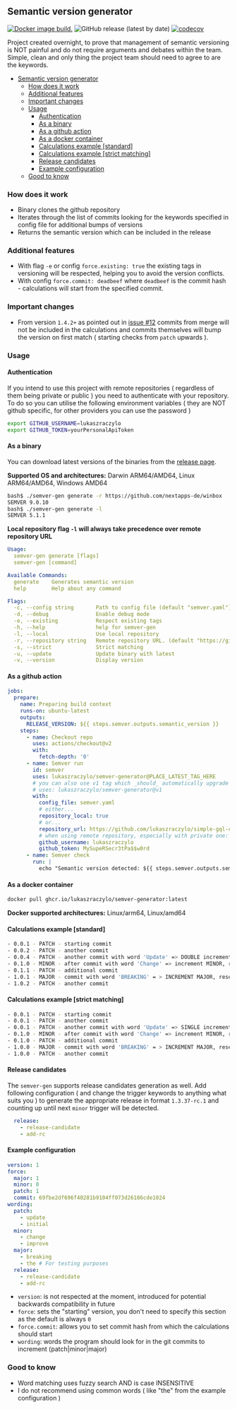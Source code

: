 ## Semantic version generator

[![Docker image build.](https://github.com/lukaszraczylo/semver-generator/actions/workflows/release.yaml/badge.svg)](https://github.com/lukaszraczylo/semver-generator/actions/workflows/release.yaml) ![GitHub release (latest by date)](https://img.shields.io/github/v/release/lukaszraczylo/semver-generator) [![codecov](https://codecov.io/gh/lukaszraczylo/semver-generator/branch/main/graph/badge.svg?token=FY9BKETB59)](https://codecov.io/gh/lukaszraczylo/semver-generator)

Project created overnight, to prove that management of semantic versioning is NOT painful and do not require arguments and debates within the team. Simple, clean and only thing the project team should need to agree to are the keywords.

- [Semantic version generator](#semantic-version-generator)
  - [How does it work](#how-does-it-work)
  - [Additional features](#additional-features)
  - [Important changes](#important-changes)
  - [Usage](#usage)
    - [Authentication](#authentication)
    - [As a binary](#as-a-binary)
    - [As a github action](#as-a-github-action)
    - [As a docker container](#as-a-docker-container)
    - [Calculations example [standard]](#calculations-example-standard)
    - [Calculations example [strict matching]](#calculations-example-strict-matching)
    - [Release candidates](#release-candidates)
    - [Example configuration](#example-configuration)
  - [Good to know](#good-to-know)

### How does it work

* Binary clones the github repository
* Iterates through the list of commits looking for the keywords specified in config file for additional bumps of versions
* Returns the semantic version which can be included in the release

### Additional features

* With flag `-e` or config `force.existing: true` the existing tags in versioning will be respected, helping you to avoid the version conflicts.
* With config `force.commit: deadbeef` where `deadbeef` is the commit hash - calculations will start from the specified commit.

### Important changes

* From version `1.4.2+` as pointed out in [issue #12](https://github.com/lukaszraczylo/semver-generator/issues/12) commits from merge will not be included in the calculations and commits themselves will bump the version on first match ( starting checks from `patch` upwards ).

### Usage

#### Authentication

If you intend to use this project with remote repositories ( regardless of them being private or public ) you need to authenticate with your repository.
To do so you can utilise the following environment variables ( they are NOT github specific, for other providers you can use the password )

```bash
export GITHUB_USERNAME=lukaszraczylo
export GITHUB_TOKEN=yourPersonalApiToken
```

#### As a binary

You can download latest versions of the binaries from the [release page](https://github.com/lukaszraczylo/semver-generator/releases/latest).

**Supported OS and architectures:**
Darwin ARM64/AMD64, Linux ARM64/AMD64, Windows AMD64

```bash
bash$ ./semver-gen generate -r https://github.com/nextapps-de/winbox
SEMVER 9.0.10
bash$ ./semver-gen generate -l
SEMVER 5.1.1
```

**Local repository flag `-l` will always take precedence over remote repository URL**

```yaml
Usage:
  semver-gen generate [flags]
  semver-gen [command]

Available Commands:
  generate    Generates semantic version
  help        Help about any command

Flags:
  -c, --config string       Path to config file (default "semver.yaml")
  -d, --debug               Enable debug mode
  -e, --existing            Respect existing tags
  -h, --help                help for semver-gen
  -l, --local               Use local repository
  -r, --repository string   Remote repository URL. (default "https://github.com/lukaszraczylo/simple-gql-client")
  -s, --strict              Strict matching
  -u, --update              Update binary with latest
  -v, --version             Display version
```

#### As a github action

```yaml
jobs:
  prepare:
    name: Preparing build context
    runs-on: ubuntu-latest
    outputs:
      RELEASE_VERSION: ${{ steps.semver.outputs.semantic_version }}
    steps:
      - name: Checkout repo
        uses: actions/checkout@v2
        with:
          fetch-depth: '0'
      - name: Semver run
        id: semver
        uses: lukaszraczylo/semver-generator@PLACE_LATEST_TAG_HERE
        # you can also use v1 tag which _should_ automatically upgrade to latest
        # uses: lukaszraczylo/semver-generator@v1
        with:
          config_file: semver.yaml
          # either...
          repository_local: true
          # or...
          repository_url: https://github.com/lukaszraczylo/simple-gql-client
          # when using remote repository, especially with private one:
          github_username: lukaszraczylo
          github_token: MySupeRSecr3tPa$$w0rd
      - name: Semver check
        run: |
          echo "Semantic version detected: ${{ steps.semver.outputs.semantic_version }}"
```

#### As a docker container

```bash
docker pull ghcr.io/lukaszraczylo/semver-generator:latest
```

**Docker supported architectures:**
Linux/arm64, Linux/amd64

#### Calculations example [standard]

```bash
- 0.0.1 - PATCH - starting commit
- 0.0.2 - PATCH - another commit
- 0.0.4 - PATCH - another commit with word 'Update' => DOUBLE increment PATCH
- 0.1.0 - MINOR - after commit with word 'Change' => increment MINOR, reset PATCH
- 0.1.1 - PATCH - additional commit
- 1.0.1 - MAJOR - commit with word 'BREAKING' = > INCREMENT MAJOR, reset MINOR
- 1.0.2 - PATCH - another commit
```

#### Calculations example [strict matching]

```bash
- 0.0.1 - PATCH - starting commit
- 0.0.1 - PATCH - another commit
- 0.0.1 - PATCH - another commit with word 'Update' => SINGLE increment PATCH
- 0.1.0 - MINOR - after commit with word 'Change' => increment MINOR, reset PATCH
- 0.1.0 - PATCH - additional commit
- 1.0.0 - MAJOR - commit with word 'BREAKING' = > INCREMENT MAJOR, reset MINOR
- 1.0.0 - PATCH - another commit
```

#### Release candidates

The `semver-gen` supports release candidates generation as well. Add following configuration ( and change the trigger keywords to anything what suits you )
to generate the appropriate release in format `1.3.37-rc.1` and counting up until next `minor` trigger will be detected.

```yaml
  release:
    - release-candidate
    - add-rc
```

#### Example configuration

```yaml
version: 1
force:
  major: 1
  minor: 0
  patch: 1
  commit: 69fbe2df696f40281b9104ff073d26186cde1024
wording:
  patch:
    - update
    - initial
  minor:
    - change
    - improve
  major:
    - breaking
    - the # For testing purposes
  release:
    - release-candidate
    - add-rc
```

* `version`: is not respected at the moment, introduced for potential backwards compatibility in future
* `force`: sets the "starting" version, you don't need to specify this section as the default is always `0`
* `force.commit`: allows you to set commit hash from which the calculations should start
* `wording`: words the program should look for in the git commits to increment (patch|minor|major)

### Good to know

* Word matching uses fuzzy search AND is case INSENSITIVE
* I do not recommend using common words ( like "the" from the example configuration )